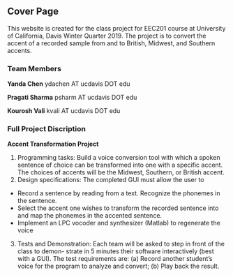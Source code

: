 ## Cover Page

This website is created for the class project for EEC201 course at University of California, Davis Winter Quarter 2019.
The project is to convert the accent of a recorded sample from and to British, Midwest, and Southern accents.

### Team Members

**Yanda Chen**    ydachen AT ucdavis DOT edu

**Pragati Sharma**   psharm AT ucdavis DOT edu

**Kourosh Vali**    kvali AT ucdavis DOT edu


### Full Project Discription

**Accent Transformation Project**

1. Programming tasks: Build a voice conversion tool with which a spoken sentence of choice can be transformed into one with a specific accent. The choices of accents will be the Midwest, Southern, or British accent.
2. Design specifications: The completed GUI must allow the user to
- Record a sentence by reading from a text. Recognize the phonemes in the sentence.
- Select the accent one wishes to transform the recorded sentence into and map the phonemes in the accented sentence.
- Implement an LPC vocoder and synthesizer (Matlab) to regenerate the voice
3. Tests and Demonstration: Each team will be asked to step in front of the class to demon-
strate in 5 minutes their software interactively (best with a GUI). The test requirements are: (a) Record another student’s voice for the program to analyze and convert;
(b) Play back the result.

